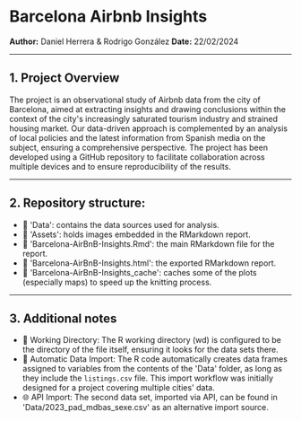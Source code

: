 # Barcelona Airbnb Insights
**Author:** Daniel Herrera & Rodrigo González
**Date:** 22/02/2024

---

## 1. Project Overview

The project is an observational study of Airbnb data from the city of Barcelona, aimed at extracting insights and drawing conclusions within the context of the city's increasingly saturated tourism industry and strained housing market. Our data-driven approach is complemented by an analysis of local policies and the latest information from Spanish media on the subject, ensuring a comprehensive perspective. The project has been developed using a GitHub repository to facilitate collaboration across multiple devices and to ensure reproducibility of the results.

---

## 2. Repository structure:

- 📁 'Data': contains the data sources used for analysis.
- 📁 'Assets': holds images embedded in the RMarkdown report.
- 📄 'Barcelona-AirBnB-Insights.Rmd': the main RMarkdown file for the report.
- 📄 'Barcelona-AirBnB-Insights.html': the exported RMarkdown report.
- 📁 'Barcelona-AirBnB-Insights_cache': caches some of the plots (especially maps) to speed up the knitting process.

---

## 3. Additional notes

- 📂 Working Directory: The R working directory (wd) is configured to be the directory of the file itself, ensuring it looks for the data sets there.
- 🔄 Automatic Data Import: The R code automatically creates data frames assigned to variables from the contents of the 'Data' folder, as long as they include the `listings.csv` file. This import workflow was initially designed for a project covering multiple cities' data.
- 🌐 API Import: The second data set, imported via API, can be found in 'Data/2023_pad_mdbas_sexe.csv' as an alternative import source.

